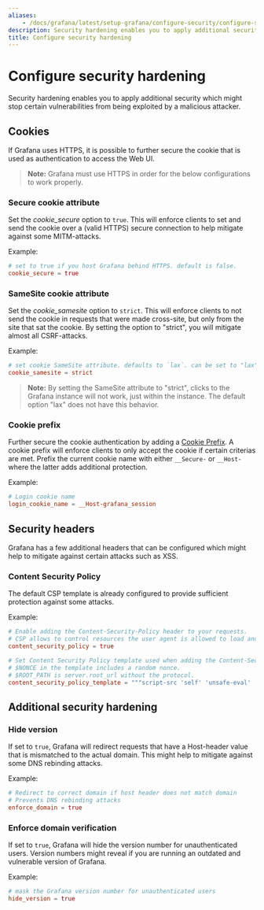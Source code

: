 ```yaml
---
aliases:
    - /docs/grafana/latest/setup-grafana/configure-security/configure-security-hardening/
description: Security hardening enables you to apply additional security which might stop certain vulnerabilities from being exploited by a malicious attacker.
title: Configure security hardening
---
```


# Configure security hardening

Security hardening enables you to apply additional security which might stop certain vulnerabilities from being exploited by a malicious attacker.

## Cookies

If Grafana uses HTTPS, it is possible to further secure the cookie that is used as authentication to access the Web UI.

> **Note:** Grafana must use HTTPS in order for the below configurations to work properly.

### Secure cookie attribute

Set the _cookie_secure_ option to `true`. This will enforce clients to set and send the cookie over a (valid HTTPS) secure connection to help mitigate against some MITM-attacks.

Example:

```toml
# set to true if you host Grafana behind HTTPS. default is false.
cookie_secure = true
```

### SameSite cookie attribute

Set the _cookie_samesite_ option to `strict`. This will enforce clients to not send the cookie in requests that were made cross-site, but only from the site that sat the cookie. By setting the option to "strict", you will mitigate almost all CSRF-attacks.

Example:

```toml
# set cookie SameSite attribute. defaults to `lax`. can be set to "lax", "strict", "none" and "disabled"
cookie_samesite = strict
```

> **Note:** By setting the SameSite attribute to "strict", clicks to the Grafana instance will not work, just within the instance. The default option "lax" does not have this behavior.

### Cookie prefix

Further secure the cookie authentication by adding a [Cookie Prefix](https://googlechrome.github.io/samples/cookie-prefixes/). A cookie prefix will enforce clients to only accept the cookie if certain criterias are met. Prefix the current cookie name with either `__Secure-` or `__Host-` where the latter adds additional protection.

Example:

```toml
# Login cookie name
login_cookie_name = __Host-grafana_session
```

## Security headers

Grafana has a few additional headers that can be configured which might help to mitigate against certain attacks such as XSS.

### Content Security Policy

The default CSP template is already configured to provide sufficient protection against some attacks.

Example:

```toml
# Enable adding the Content-Security-Policy header to your requests.
# CSP allows to control resources the user agent is allowed to load and helps prevent XSS attacks.
content_security_policy = true

# Set Content Security Policy template used when adding the Content-Security-Policy header to your requests.
# $NONCE in the template includes a random nonce.
# $ROOT_PATH is server.root_url without the protocol.
content_security_policy_template = """script-src 'self' 'unsafe-eval' 'unsafe-inline' 'strict-dynamic' $NONCE;object-src 'none';font-src 'self';style-src 'self' 'unsafe-inline' blob:;img-src * data:;base-uri 'self';connect-src 'self' grafana.com ws://$ROOT_PATH wss://$ROOT_PATH;manifest-src 'self';media-src 'none';form-action 'self';"""
```

## Additional security hardening

### Hide version

If set to `true`, Grafana will redirect requests that have a Host-header value that is mismatched to the actual domain. This might help to mitigate against some DNS rebinding attacks.

Example:

```toml
# Redirect to correct domain if host header does not match domain
# Prevents DNS rebinding attacks
enforce_domain = true
```

### Enforce domain verification

If set to `true`, Grafana will hide the version number for unauthenticated users. Version numbers might reveal if you are running an outdated and vulnerable version of Grafana.

Example:

```toml
# mask the Grafana version number for unauthenticated users
hide_version = true
```
